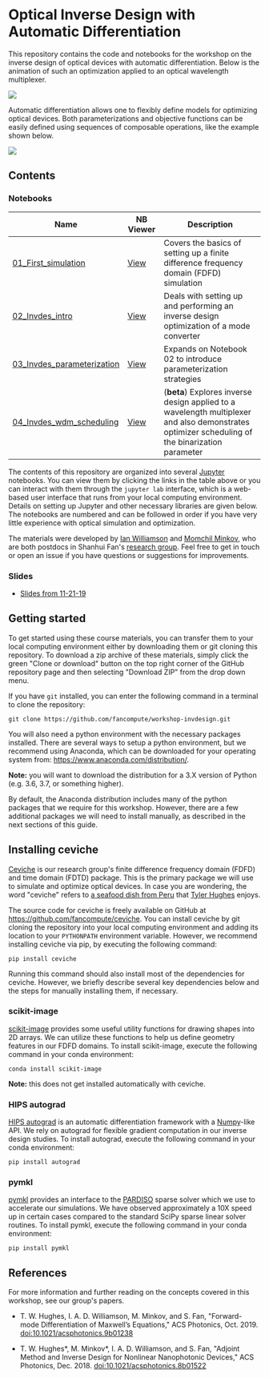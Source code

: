 # Optical Inverse Design with Automatic Differentiation

This repository contains the code and notebooks for the workshop on  the inverse design of optical devices with automatic differentiation. Below is the animation of such an optimization applied to an optical wavelength multiplexer.

![](img/optimization.gif)

Automatic differentiation allows one to flexibly define models for optimizing optical devices. Both parameterizations and objective functions can be easily defined using sequences of composable operations, like the example shown below.

![](img/model_flow.png)

## Contents

### Notebooks

| Name | NB Viewer | Description  |
| ---- | --------- | ------------ |
| [01_First_simulation](01_First_simulation.ipynb) | [View](https://nbviewer.jupyter.org/github/fancompute/workshop-invdesign/blob/master/01_First_simulation.ipynb) | Covers the basics of setting up a finite difference frequency domain (FDFD) simulation |
| [02_Invdes_intro](02_Invdes_intro.ipynb) | [View](https://nbviewer.jupyter.org/github/fancompute/workshop-invdesign/blob/master/02_Invdes_intro.ipynb) | Deals with setting up and performing an inverse design optimization of a mode converter |
| [03_Invdes_parameterization](03_Invdes_parameterization.ipynb) | [View](https://nbviewer.jupyter.org/github/fancompute/workshop-invdesign/blob/master/03_Invdes_parameterization.ipynb) | Expands on Notebook 02 to introduce parameterization strategies |
| [04_Invdes_wdm_scheduling](04_Invdes_wdm_scheduling.ipynb) | [View](https://nbviewer.jupyter.org/github/fancompute/workshop-invdesign/blob/master/04_Invdes_wdm_scheduling.ipynb) | (**beta**) Explores inverse design applied to a  wavelength multiplexer and also demonstrates optimizer scheduling of the binarization parameter |

The contents of this repository  are organized into several [Jupyter](https://jupyter.org/) notebooks. You can view them by clicking the links in the table above or you can interact with them through the `jupyter lab` interface, which is a web-based user interface that runs from your local computing environment. Details on setting up Jupyter and other necessary libraries are given below. The notebooks are numbered and can be followed in order if you have very little experience with optical simulation and optimization.

The materials were developed by [Ian Williamson](https://www.ianwilliamson.org/) and [Momchil Minkov](https://momchilmm.github.io/), who are both postdocs in Shanhui Fan's [research group](https://web.stanford.edu/group/fan/). Feel free to get in touch or open an issue if you have questions or suggestions for improvements.

### Slides

 - [Slides from 11-21-19](slides/slides_11_21_19.pdf)

## Getting started

To get started using these course materials, you can transfer them to your local computing environment either by downloading them or git cloning this repository. To download a zip archive of these materials, simply click the green "Clone or download" button on the top right corner of the GitHub repository page and then selecting "Download ZIP" from the drop down menu.

If you have `git` installed, you can enter the following command in a terminal to clone the repository:

    git clone https://github.com/fancompute/workshop-invdesign.git

You will also need a python environment with the necessary packages installed. There are several ways to setup a python environment, but we recommend using Anaconda, which can be downloaded for your operating system from: <https://www.anaconda.com/distribution/>. 

**Note:** you will want to download the distribution for a 3.X version of Python (e.g. 3.6, 3.7, or something higher). 

By default, the Anaconda distribution includes many of the python packages that we require for this workshop. However, there are a few additional packages we will need to install manually, as described in the next sections of this guide.

## Installing ceviche

[Ceviche](https://github.com/fancompute/ceviche) is our research group's finite difference frequency domain (FDFD) and time domain (FDTD) package. This is the primary package we will use to simulate and optimize optical devices. In case you are wondering, the word "ceviche" refers to [a seafood dish from Peru](https://en.wikipedia.org/wiki/Ceviche) that [Tyler Hughes](http://twhughes.github.io/) enjoys.

The source code for ceviche is freely available on GitHub at <https://github.com/fancompute/ceviche>. You can install ceviche by git cloning the repository into your local computing environment and adding its location to your `PYTHONPATH` environment variable. However, we recommend installing ceviche via pip, by executing the following command:

    pip install ceviche

Running this command should also install most of the dependencies for ceviche. However, we briefly describe several key dependencies below and the steps for manually installing them, if necessary.

### scikit-image

[scikit-image](https://scikit-image.org/) provides some useful utility functions for drawing shapes into 2D arrays. We can utilize these functions to help us define geometry features in our FDFD domains. To install scikit-image, execute the following command in your conda environment:

    conda install scikit-image

**Note:** this does not get installed automatically with ceviche.

### HIPS autograd

[HIPS autograd](https://github.com/HIPS/autograd) is an automatic differentiation framework with a [Numpy](https://numpy.org/)-like API. We rely on autograd for flexible gradient computation in our inverse design studies. To install autograd, execute the following command in your conda environment:

    pip install autograd

### pymkl

[pymkl](https://pypi.org/project/pyMKL/) provides an interface to the [PARDISO](https://www.pardiso-project.org/) sparse solver which we use to accelerate our simulations. We have observed approximately a 10X speed up in certain cases compared to the standard SciPy sparse linear solver routines. To install pymkl, execute the following command in your conda environment:

    pip install pymkl

## References

For more information and further reading on the concepts covered in this workshop, see our group's papers.

 - T. W. Hughes, I. A. D. Williamson, M. Minkov, and S. Fan, "Forward-mode Differentiation of Maxwell’s Equations," ACS Photonics, Oct. 2019. [doi:10.1021/acsphotonics.9b01238](https://doi.org/10.1021/acsphotonics.9b01238)

 - T. W. Hughes*, M. Minkov*, I. A. D. Williamson, and S. Fan, "Adjoint Method and Inverse Design for Nonlinear Nanophotonic Devices," ACS Photonics, Dec. 2018. [doi:10.1021/acsphotonics.8b01522](https://doi.org/10.1021/acsphotonics.8b01522)
